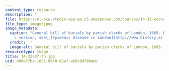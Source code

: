 ```yaml
---
content_type: resource
description: ''
file: https://ol-ocw-studio-app-qa.s3.amazonaws.com/courses/14-32-econometrics-spring-2007/498b77ba10c1904082afa65c0df904eb_14-32s07-th.jpg
file_type: image/jpeg
image_metadata:
  caption: "General bill of burials by parish clerks of London, 1665. For a larger\
    \ version, see\_[Epidemic Disease in London](http://www.history.ac.uk/ihr/Focus/Medical/epichamp.html#6)."
  credit: ''
  image-alt: General bill of burials by parish clerks of London, 1665.
resourcetype: Image
title: 14-32s07-th.jpg
uid: 498b77ba-10c1-9040-82af-a65c0df904eb
---
```

